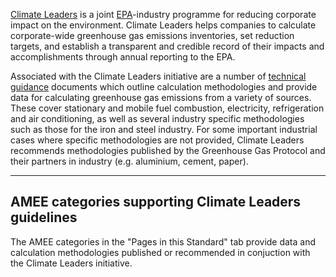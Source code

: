 [Climate Leaders](http://www.epa.gov/climateleaders/) is a joint
[EPA](http://www.epa.gov/)-industry programme for reducing corporate
impact on the environment. Climate Leaders helps companies to calculate
corporate-wide greenhouse gas emissions inventories, set reduction
targets, and establish a transparent and credible record of their
impacts and accomplishments through annual reporting to the EPA.

Associated with the Climate Leaders initiative are a number of
[technical
guidance](http://www.epa.gov/climateleaders/resources/index.html)
documents which outline calculation methodologies and provide data for
calculating greenhouse gas emissions from a variety of sources. These
cover stationary and mobile fuel combustion, electricity, refrigeration
and air conditioning, as well as several industry specific methodologies
such as those for the iron and steel industry. For some important
industrial cases where specific methodologies are not provided, Climate
Leaders recommends methodologies published by the Greenhouse Gas
Protocol and their partners in industry (e.g. aluminium, cement, paper).

-----

## AMEE categories supporting Climate Leaders guidelines

The AMEE categories in the "Pages in this Standard" tab provide data and
calculation methodologies published or recommended in conjuction with
the Climate Leaders initiative.
